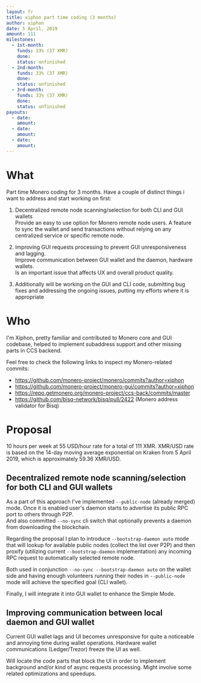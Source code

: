 ```yaml
---
layout: fr
title: xiphon part time coding (3 months)
author: xiphon
date: 5 April, 2019
amount: 111
milestones:
  - 1st-month:
    funds: 33% (37 XMR)
    done:
    status: unfinished
  - 2nd-month:
    funds: 33% (37 XMR)
    done:
    status: unfinished
  - 3rd-month:
    funds: 33% (37 XMR)
    done:
    status: unfinished
payouts:
  - date:
    amount:
  - date:
    amount:
  - date:
    amount:
---
```


# What

Part time Monero coding for 3 months. Have a couple of distinct things i want to address and start working on first:

1. Decentralized remote node scanning/selection for both CLI and GUI wallets  
Provide an easy to use option for Monero remote node users. A feature to sync the wallet and send transactions without relying on any centralized service or specific remote node.

2. Improving GUI requests processing to prevent GUI unresponsiveness and lagging.  
Improve communication between GUI wallet and the daemon, hardware wallets.  
Is an important issue that affects UX and overall product quality.

3. Additionally will be working on the GUI and CLI code, submitting bug fixes and addressing the ongoing issues, putting my efforts where it is appropriate

# Who

I'm Xiphon, pretty familiar and contributed to Monero core and GUI codebase, helped to implement subaddress support and other missing parts in CCS backend.

Feel free to check the following links to inspect my Monero-related commits:  
- https://github.com/monero-project/monero/commits?author=xiphon  
- https://github.com/monero-project/monero-gui/commits?author=xiphon  
- https://repo.getmonero.org/monero-project/ccs-back/commits/master
- https://github.com/bisq-network/bisq/pull/2422 (Monero address validator for Bisq)

# Proposal

10 hours per week at 55 USD/hour rate for a total of 111 XMR. XMR/USD rate is based on the 14-day moving average exponential on Kraken from 5 April 2019, which is approximately 59.36 XMR/USD.

## Decentralized remote node scanning/selection for both CLI and GUI wallets  

As a part of this approach I've implemented `--public-node` (already merged) mode. Once it is enabled user's daemon starts to advertise its public RPC port to others through P2P.  
And also committed `--no-sync` cli switch that optionally prevents a daemon from downloading the blockchain.

Regarding the proposal I plan to introduce `--bootstrap-daemon auto` mode that will lookup for available public nodes (collect the list over P2P) and then proxify (utilizing current `--bootstrap-daemon` implementation) any incoming RPC request to automatically selected remote node.

Both used in conjunction `--no-sync --bootstrap-daemon auto` on the wallet side and having enough volunteers running their nodes in `--public-node` mode will achieve the specified goal (CLI wallet).

Finally, I will integrate it into GUI wallet to enhance the Simple Mode.

## Improving communication between local daemon and GUI wallet

Current GUI wallet lags and UI becomes unresponsive for quite a noticeable and annoying time during wallet operations. Hardware wallet communications (Ledger/Trezor) freeze the UI as well.

Will locate the code parts that block the UI in order to implement background and/or kind of async requests processing. Might involve some related optimizations and speedups.